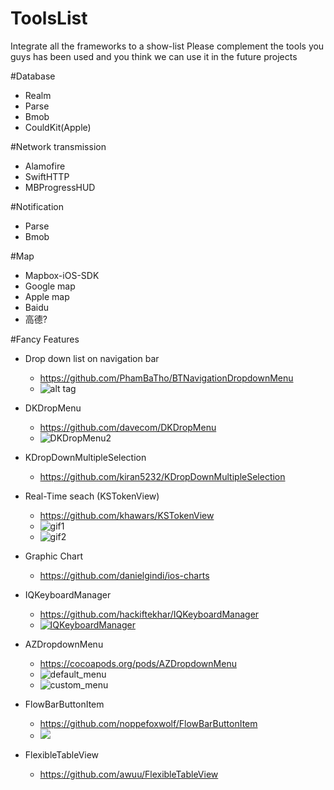 # ToolsList
Integrate all the frameworks to a show-list
Please complement the tools you guys has been used and you think we can use it in the future projects

#Database
- Realm
- Parse
- Bmob
- CouldKit(Apple)


#Network transmission 
- Alamofire
- SwiftHTTP
- MBProgressHUD

#Notification
- Parse
- Bmob


#Map
- Mapbox-iOS-SDK
- Google map
- Apple map
- Baidu
- 高德?

#Fancy Features
- Drop down list on navigation bar
  - https://github.com/PhamBaTho/BTNavigationDropdownMenu 
  - ![alt tag](https://github.com/PhamBaTho/BTNavigationDropdownMenu/blob/master/Assets/Demo.gif)
  
- DKDropMenu
  - https://github.com/davecom/DKDropMenu
  - ![DKDropMenu2](https://raw.githubusercontent.com/davecom/DKDropMenu/master/DKDropMenu.gif)
  
- KDropDownMultipleSelection
  - https://github.com/kiran5232/KDropDownMultipleSelection

- Real-Time seach (KSTokenView)
  - https://github.com/khawars/KSTokenView
  - ![gif1](https://raw.githubusercontent.com/khawars/KSTokenView/screenshots/screenshots/gif1.gif)
  - ![gif2](https://raw.githubusercontent.com/khawars/KSTokenView/screenshots/screenshots/gif2.gif)
  
- Graphic Chart
  - https://github.com/danielgindi/ios-charts
  
- IQKeyboardManager
  - https://github.com/hackiftekhar/IQKeyboardManager
  - [![IQKeyboardManager](https://raw.githubusercontent.com/hackiftekhar/IQKeyboardManager/v3.3.0/Screenshot/IQKeyboardManager.gif)](http://youtu.be/6nhLw6hju2A)
  
- AZDropdownMenu
  - https://cocoapods.org/pods/AZDropdownMenu
  - ![default_menu](https://cloud.githubusercontent.com/assets/879197/12356835/074e2c16-bbe8-11e5-8edf-0f5ed40ef7c9.gif)
  - ![custom_menu](https://cloud.githubusercontent.com/assets/879197/12356867/33af8e44-bbe8-11e5-8c5f-cd0e5f69733c.gif)

- FlowBarButtonItem
  - https://github.com/noppefoxwolf/FlowBarButtonItem
  - ![](https://raw.githubusercontent.com/noppefoxwolf/FlowBarButtonItem/master/sample.gif)

- FlexibleTableView
  - https://github.com/awuu/FlexibleTableView

